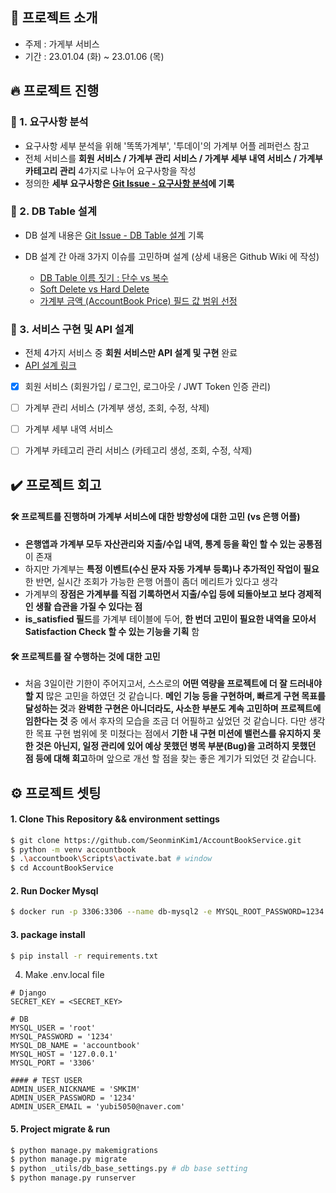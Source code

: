 ## 🚀 프로젝트 소개
- 주제 : 가게부 서비스
- 기간 : 23.01.04 (화) ~ 23.01.06 (목)   
   

## 🔥 프로젝트 진행

### 📌 1. 요구사항 분석
- 요구사항 세부 분석을 위해 '똑똑가계부', '투데이'의 가계부 어플 레퍼런스 참고
- 전체 서비스를 **회원 서비스 / 가계부 관리 서비스 / 가계부 세부 내역 서비스 / 가계부 카테고리 관리** 4가지로 나누어 요구사항을 작성 
- 정의한 **세부 요구사항은 [Git Issue - 요구사항 분석](https://github.com/SeonminKim1/AccountBookService/issues/1)에 기록**

### 📌 2. DB Table 설계
- DB 설계 내용은 [Git Issue - DB Table 설계](https://github.com/SeonminKim1/AccountBookService/issues/2) 기록
- DB 설계 간 아래 3가지 이슈를 고민하며 설계 (상세 내용은 Github Wiki 에 작성)

  - [DB Table 이름 짓기 : 단수 vs 복수](https://github.com/SeonminKim1/AccountBookService/wiki/DB-Table-%EC%9D%B4%EB%A6%84-%EC%A7%93%EA%B8%B0-:-%EB%8B%A8%EC%88%98-vs-%EB%B3%B5%EC%88%98)
  - [Soft Delete vs Hard Delete](https://github.com/SeonminKim1/AccountBookService/wiki/Soft-Delete-vs--Hard-Delete)
  - [가계부 금액 (AccountBook Price) 필드 값 범위 선정](https://github.com/SeonminKim1/AccountBookService/wiki/%EA%B0%80%EA%B3%84%EB%B6%80-%EA%B8%88%EC%95%A1-(AccountBook-Price)-%ED%95%84%EB%93%9C-%EA%B0%92-%EB%B2%94%EC%9C%84-%EC%84%A0%EC%A0%95)

### 📌 3. 서비스 구현 및 API 설계
- 전체 4가지 서비스 중 **회원 서비스만 API 설계 및 구현** 완료
- [API 설계 링크](https://www.notion.so/API-a4453f4418d1465c8b79570a28e92ee1)
- [x] 회원 서비스 (회원가입 / 로그인, 로그아웃 / JWT Token 인증 관리)
- [ ] 가계부 관리 서비스 (가계부 생성, 조회, 수정, 삭제)
- [ ] 가계부 세부 내역 서비스 
- [ ] 가계부 카테고리 관리 서비스 (카테고리 생성, 조회, 수정, 삭제)


## ✔️ 프로젝트 회고

#### 🛠 프로젝트를 진행하며 가계부 서비스에 대한 방향성에 대한 고민 (vs 은행 어플)
- **은행앱과 가계부 모두 자산관리와 지출/수입 내역, 통계 등을 확인 할 수 있는 공통점**이 존재
- 하지만 가계부는 **특정 이벤트(수신 문자 자동 가계부 등록)나 추가적인 작업이 필요**한 반면, 실시간 조회가 가능한 은행 어플이 좀더 메리트가 있다고 생각
- 가계부의 **장점은 가계부를 직접 기록하면서 지출/수입 등에 되돌아보고 보다 경제적인 생활 습관을 가질 수 있다는 점**
- **is_satisfied 필드**를 가계부 테이블에 두어, **한 번더 고민이 필요한 내역을 모아서 Satisfaction Check 할 수 있는 기능을 기획** 함

#### 🛠 프로젝트를 잘 수행하는 것에 대한 고민
- 처음 3일이란 기한이 주어지고서, 스스로의 **어떤 역량을 프로젝트에 더 잘 드러내야 할 지** 많은 고민을 하였던 것 같습니다. **메인 기능 등을 구현하며, 빠르게 구현 목표를 달성하는 것**과 **완벽한 구현은 아니더라도, 사소한 부분도 계속 고민하며 프로젝트에 임한다는 것** 중 에서 후자의 모습을 조금 더 어필하고 싶었던 것 같습니다. 다만 생각한 목표 구현 범위에 못 미쳤다는 점에서 **기한 내 구현 미션에 밸런스를 유지하지 못한 것은 아닌지, 일정 관리에 있어 예상 못했던 병목 부분(Bug)을 고려하지 못했던 점 등에 대해 회고**하며 앞으로 개선 할 점을 찾는 좋은 계기가 되었던 것 같습니다.


## ⚙️ 프로젝트 셋팅
#### 1. Clone This Repository && environment settings
 ```sh
 $ git clone https://github.com/SeonminKim1/AccountBookService.git
 $ python -m venv accountbook
 $ .\accountbook\Scripts\activate.bat # window
 $ cd AccountBookService
 ```

#### 2. Run Docker Mysql
```sh
$ docker run -p 3306:3306 --name db-mysql2 -e MYSQL_ROOT_PASSWORD=1234 -e MYSQL_DATABASE=accountbook -v /_docker/db/data:/var/lib/mysql mysql:5.7 --character-set-server=utf8 --collation-server=utf8_unicode_ci
```

#### 3. package install
 ```sh
 $ pip install -r requirements.txt
 ```

4. Make .env.local file
``` ex) .env.local
# Django
SECRET_KEY = <SECRET_KEY>

# DB
MYSQL_USER = 'root'
MYSQL_PASSWORD = '1234'
MYSQL_DB_NAME = 'accountbook'
MYSQL_HOST = '127.0.0.1'
MYSQL_PORT = '3306'

#### # TEST USER
ADMIN_USER_NICKNAME = 'SMKIM'
ADMIN_USER_PASSWORD = '1234'
ADMIN_USER_EMAIL = 'yubi5050@naver.com'
```

#### 5. Project migrate & run
 ```sh
 $ python manage.py makemigrations
 $ python manage.py migrate
 $ python _utils/db_base_settings.py # db base setting
 $ python manage.py runserver
 ```
